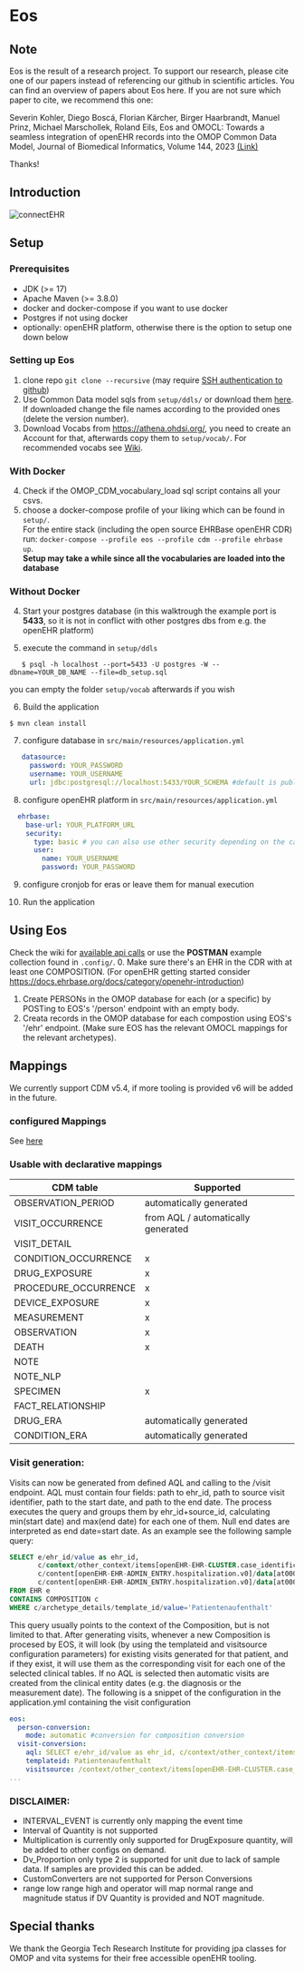 Eos
====

Note
------
Eos is the result of a research project. To support our research, please cite one of our papers instead of referencing our github in scientific articles. You can find an overview of papers about Eos here. If you are not sure which paper to cite, we recommend this one:

Severin Kohler, Diego Boscá, Florian Kärcher, Birger Haarbrandt, Manuel Prinz, Michael Marschollek, Roland Eils, Eos and OMOCL: Towards a seamless integration of openEHR records into the OMOP Common Data Model, Journal of Biomedical Informatics, Volume 144, 2023 [(Link)](https://doi.org/10.1016/j.jbi.2023.104437)


Thanks!

Introduction
------
![connectEHR](https://user-images.githubusercontent.com/5692615/234679600-432ab931-4561-48fe-8521-1bd57955b3bb.svg)

## Setup

### Prerequisites

* JDK (>= 17)
* Apache Maven (>= 3.8.0)
* docker and docker-compose if you want to use docker
* Postgres if not using docker
* optionally: openEHR platform, otherwise there is the option to setup one down below

### Setting up Eos

1. clone repo `git clone --recursive` (may require [SSH authentication to github](https://docs.github.com/en/authentication/connecting-to-github-with-ssh))
2. Use Common Data model sqls from `setup/ddls/` or download
   them [here](https://github.com/OHDSI/CommonDataModel/tree/master/inst/ddl/5.4/postgresql). If downloaded change the file names according to the provided ones (delete the version number).
3. Download Vocabs from https://athena.ohdsi.org/, you need to create an Account for that, afterwards copy them
   to `setup/vocab/`. For recommended vocabs see [Wiki](https://github.com/SevKohler/Eos/wiki/Recommended-Vocabs).

### With Docker

4. Check if the OMOP_CDM_vocabulary_load sql script contains all your csvs.
5. choose a docker-compose profile of your liking which can be found in `setup/`.<br>
For the entire stack (including the open source EHRBase openEHR CDR) run: `docker-compose --profile eos --profile cdm --profile ehrbase up`.<br>
**Setup may take a while since all the vocabularies are loaded into the database**

### Without Docker

4. Start your postgres database (in this walktrough the example port is **5433**, so it is not in conflict with other
   postgres dbs from e.g. the openEHR platform)

5. execute the command in `setup/ddls`

```shell script
   $ psql -h localhost --port=5433 -U postgres -W --dbname=YOUR_DB_NAME --file=db_setup.sql
   ```

you can empty the folder `setup/vocab` afterwards if you wish 


6. Build the application

```shell script
$ mvn clean install
```

7. configure database in `src/main/resources/application.yml`

```yml
   datasource:
     password: YOUR_PASSWORD
     username: YOUR_USERNAME
     url: jdbc:postgresql://localhost:5433/YOUR_SCHEMA #default is public
```

8. configure openEHR platform in `src/main/resources/application.yml`

```yml
  ehrbase:
    base-url: YOUR_PLATFORM_URL
    security:
      type: basic # you can also use other security depending on the capabilities of your CDR
      user:
        name: YOUR_USERNAME
        password: YOUR_PASSWORD
```

9. configure cronjob for eras or leave them for manual execution

10. Run the application

## Using Eos
Check the wiki for [available api calls](https://github.com/SevKohler/Eos/wiki/API-endpoints) or use the **POSTMAN** example collection found in `.config/`.
0. Make sure there's an EHR in the CDR with at least one COMPOSITION. (For openEHR getting started consider https://docs.ehrbase.org/docs/category/openehr-introduction)
1. Create PERSONs in the OMOP database for each (or a specific) by POSTing to EOS's '/person' endpoint with an empty body.
2. Creata records in the OMOP database for each compostion using EOS's '/ehr' endpoint. (Make sure EOS has the relevant OMOCL mappings for the relevant archetypes).

## Mappings

We currently support CDM v5.4, if more tooling is provided v6 will be added in the future.

### configured Mappings

See [here](https://github.com/SevKohler/OMOCL)

### Usable with declarative mappings

| CDM table            | Supported               |
|----------------------|-------------------------|
| OBSERVATION_PERIOD   | automatically generated |
| VISIT_OCCURRENCE     | from AQL / automatically generated |
| VISIT_DETAIL         |                         |
| CONDITION_OCCURRENCE | x                       | 
| DRUG_EXPOSURE        | x                       |
| PROCEDURE_OCCURRENCE | x                       |
| DEVICE_EXPOSURE      | x                       |
| MEASUREMENT          | x                       |
| OBSERVATION          | x                       |
| DEATH                | x                       | 
| NOTE                 |                         | 
| NOTE_NLP             |                         | 
| SPECIMEN             | x                       |
| FACT_RELATIONSHIP    |                         |
| DRUG_ERA             | automatically generated |
| CONDITION_ERA        | automatically generated |

### Visit generation:
Visits can now be generated from defined AQL and calling to the /visit endpoint. AQL must contain four fields: path to ehr_id, path to source visit identifier, path to the start date, and path to the end date. The process executes the query and groups them by ehr_id+source_id, calculating min(start date) and max(end date) for each one of them. Null end dates are interpreted as end date=start date. As an example see the following sample query:

```sql
SELECT e/ehr_id/value as ehr_id,
       c/context/other_context/items[openEHR-EHR-CLUSTER.case_identification.v0]/items[at0001]/value/value as source_id,
       c/content[openEHR-EHR-ADMIN_ENTRY.hospitalization.v0]/data[at0001]/items[at0004]/value/value as begin,
       c/content[openEHR-EHR-ADMIN_ENTRY.hospitalization.v0]/data[at0001]/items[at0005]/value/value as end
FROM EHR e
CONTAINS COMPOSITION c
WHERE c/archetype_details/template_id/value='Patientenaufenthalt'

```
This query usually points to the context of the Composition, but is not limited to that.
After generating visits, whenever a new Composition is procesed by EOS, it will look (by using the templateid and visitsource configuration parameters) for existing visits generated for that patient, and if they exist, it will use them as the corresponding visit for each one of the selected clinical tables. If no AQL is selected then automatic visits are created from the clinical entity dates (e.g. the diagnosis or the measurement date).
The following is a snippet of the configuration in the application.yml containing the visit configuration

```yml
eos:
  person-conversion:
    mode: automatic #conversion for composition conversion
  visit-conversion:
    aql: SELECT e/ehr_id/value as ehr_id, c/context/other_context/items[openEHR-EHR-CLUSTER.case_identification.v0]/items[at0001]/value/value as source_id, c/content[openEHR-EHR-ADMIN_ENTRY.hospitalization.v0]/data[at0001]/items[at0004]/value/value as begin, c/content[openEHR-EHR-ADMIN_ENTRY.hospitalization.v0]/data[at0001]/items[at0005]/value/value as end FROM EHR e CONTAINS COMPOSITION c WHERE c/archetype_details/template_id/value='Patientenaufenthalt'
    templateid: Patientenaufenthalt
    visitsource: /context/other_context/items[openEHR-EHR-CLUSTER.case_identification.v0]/items[at0001]/value/value
...
```

### DISCLAIMER:

- INTERVAL_EVENT is currently only mapping the event time
- Interval of Quantity is not supported
- Multiplication is currently only supported for DrugExposure quantity, will be added to other configs on demand.
- Dv_Proportion only type 2 is supported for unit due to lack of sample data. If samples are provided this can be added.
- CustomConverters are not supported for Person Conversions
- range low range high and operator will map normal range and magnitude status if DV Quantity is provided and NOT
  magnitude.

Special thanks
---
We thank the Georgia Tech Research Institute for providing jpa classes for OMOP and vita systems for their free
accessible openEHR tooling.


